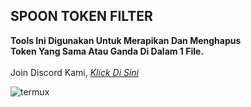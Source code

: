 <h2>SPOON TOKEN FILTER</h2>

<b>Tools Ini Digunakan Untuk Merapikan Dan Menghapus</b><br />
<b>Token Yang Sama Atau Ganda Di Dalam 1 File.</b><br /><br />
Join Discord Kami, [_Klick Di Sini_](https://discord.gg/7DjAZ8j)

![termux](https://cdn.glitch.com/cb225313-ce93-4c4c-b4fe-fb0c9ed431b1%2FIMG_20200429_023641.jpg?v=1588102702702)



